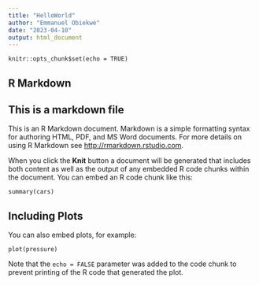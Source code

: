 ```yaml
---
title: "HelloWorld"
author: "Emmanuel Obiekwe"
date: "2023-04-10"
output: html_document
---
```


```{r setup, include=FALSE}
knitr::opts_chunk$set(echo = TRUE)
```

## R Markdown
## This is a markdown file 
This is an R Markdown document. Markdown is a simple formatting syntax for authoring HTML, PDF, and MS Word documents. For more details on using R Markdown see <http://rmarkdown.rstudio.com>.

When you click the **Knit** button a document will be generated that includes both content as well as the output of any embedded R code chunks within the document. You can embed an R code chunk like this:

```{r cars}
summary(cars)
```

## Including Plots

You can also embed plots, for example:

```{r pressure, echo=FALSE}
plot(pressure)
```

Note that the `echo = FALSE` parameter was added to the code chunk to prevent printing of the R code that generated the plot.
